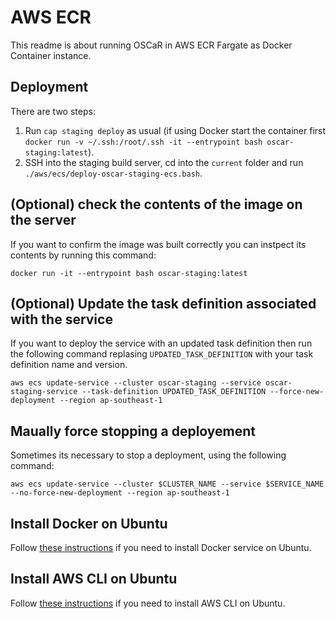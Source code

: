 # AWS ECR

This readme is about running OSCaR in AWS ECR Fargate as Docker Container instance.

## Deployment

There are two steps:

1. Run `cap staging deploy` as usual (if using Docker start the container first `docker run -v ~/.ssh:/root/.ssh -it --entrypoint bash oscar-staging:latest`).
1. SSH into the staging build server, cd into the `current` folder and run `./aws/ecs/deploy-oscar-staging-ecs.bash`.

## (Optional) check the contents of the image on the server

If you want to confirm the image was built correctly you can instpect its contents by running this command:

```
docker run -it --entrypoint bash oscar-staging:latest
```

## (Optional) Update the task definition associated with the service

If you want to deploy the service with an updated task definition then run the following command replasing `UPDATED_TASK_DEFINITION` with your task definition name and version.

```
aws ecs update-service --cluster oscar-staging --service oscar-staging-service --task-definition UPDATED_TASK_DEFINITION --force-new-deployment --region ap-southeast-1
```

## Maually force stopping a deployement

Sometimes its necessary to stop a deployment, using the following command:

```
aws ecs update-service --cluster $CLUSTER_NAME --service $SERVICE_NAME --no-force-new-deployment --region ap-southeast-1
```

## Install Docker on Ubuntu

Follow [these instructions](https://www.digitalocean.com/community/tutorials/how-to-install-and-use-docker-on-ubuntu-18-04) if you need to install Docker service on Ubuntu.

## Install AWS CLI on Ubuntu

Follow [these instructions](https://linuxhint.com/install_aws_cli_ubuntu/) if you need to install AWS CLI on Ubuntu.
